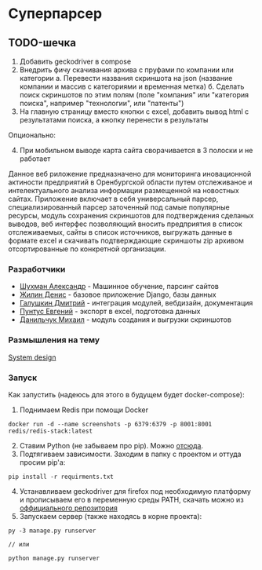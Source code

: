 # Суперпарсер

## TODO-шечка

1. Добавить geckodriver в compose
2. Внедрить фичу скачивания архива с пруфами по компании или категории
    a. Перевести названия скриншота на json (название компании и массив с категориями и временная метка)
    б. Сделать поиск скриншотов по этим полям (поле "компания" или "категория поиска", например "технологии", или "патенты")
3. На главную страницу вместо кнопки с excel, добавить вывод html с результатами поиска, а кнопку перенести в результаты

Опционально:

4. При мобильном выводе карта сайта сворачивается в 3 полоски и не работает

Данное веб риложение предназначено для мониторинга иновационной актиности предприятий в Оренбургской области путем отслеживаное и интелектуального анализа информации размещенной на новостных сайтах. Приложение включает в себя универсальный парсер, специализированный парсер заточенный под самые популярные ресурсы, модуль сохранения скриншотов для подтверждения сделаных выводов, веб интерфес позволяющий вносить предприятия в список отслеживаемых, сайты в список источников, выгружать данные в формате excel и скачивать подтверждающие скриншоты zip архивом отсортированные по конкретной организации.

### Разработчики

* [Шухман Александр](https://github.com/AlexanderShukhman) - Машинное обучение, парсинг сайтов
* [Жилин Денис](https://github.com/YouNotKissMe) - базовое приложение Django, базы данных
* [Галушкин Дмитрий](https://github.com/dimayasha7123) - интеграция модулей, вебдизайн, документация
* [Пунтус Евгений](https://github.com/Evgenion47) - экспорт в excel, подготовка данных
* [Данильчук Михаил](https://github.com/dwarf133) - модуль создания и выгрузки скриншотов

### Размышления на тему

[System design](https://miro.com/app/board/uXjVO5bzoxc=/?share_link_id=321204215848)

### Запуск

Как запустить (надеюсь для этого в будущем будет docker-compose):
1. Поднимаем Redis при помощи Docker
```
docker run -d --name screenshots -p 6379:6379 -p 8001:8001 redis/redis-stack:latest
```
2. Ставим Python (не забываем про pip). Можно [отсюда](https://www.python.org/downloads/).
3. Подтягиваем зависимости. Заходим в папку с проектом и оттуда просим pip'a:
```
pip install -r requirments.txt
```
4. Устанавливаем geckodriver для firefox под необходимую платформу и прописываем его в переменную среды PATH, скачать можно из [оффициального репозитория](https://github.com/mozilla/geckodriver/releases)
5. Запускаем сервер (также находясь в корне проекта):
```
py -3 manage.py runserver

// или

python manage.py runserver
```
